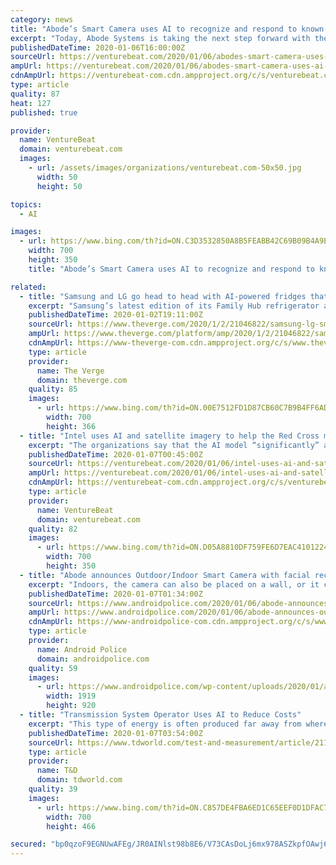 ```yaml
---
category: news
title: "Abode’s Smart Camera uses AI to recognize and respond to known visitors"
excerpt: "Today, Abode Systems is taking the next step forward with the $199 Outdoor/Indoor Smart Camera, which has the AI-assisted ability to remember and recognize different people, treating authorized users differently from unauthorized ones. While Abode notes that the facial recognition feature is optional — activated at the user’s sole ..."
publishedDateTime: 2020-01-06T16:00:00Z
sourceUrl: https://venturebeat.com/2020/01/06/abodes-smart-camera-uses-ai-to-recognize-and-respond-to-known-visitors/
ampUrl: https://venturebeat.com/2020/01/06/abodes-smart-camera-uses-ai-to-recognize-and-respond-to-known-visitors/amp/
cdnAmpUrl: https://venturebeat-com.cdn.ampproject.org/c/s/venturebeat.com/2020/01/06/abodes-smart-camera-uses-ai-to-recognize-and-respond-to-known-visitors/amp/
type: article
quality: 87
heat: 127
published: true

provider:
  name: VentureBeat
  domain: venturebeat.com
  images:
    - url: /assets/images/organizations/venturebeat.com-50x50.jpg
      width: 50
      height: 50

topics:
  - AI

images:
  - url: https://www.bing.com/th?id=ON.C3D3532850A8B5FEABB42C69B09B4A9E
    width: 700
    height: 350
    title: "Abode’s Smart Camera uses AI to recognize and respond to known visitors"

related:
  - title: "Samsung and LG go head to head with AI-powered fridges that recognize food"
    excerpt: "Samsung’s latest edition of its Family Hub refrigerator and LG’s second-generation InstaView ThinQ fridge both tout AI-equipped cameras that can identify food. The idea is that the cameras can scan what’s inside and let users know what items they’re short on, even making meal suggestions based on the ingredients they still have."
    publishedDateTime: 2020-01-02T19:11:00Z
    sourceUrl: https://www.theverge.com/2020/1/2/21046822/samsung-lg-smart-fridge-family-hub-instaview-thinq-ai-ces-2020
    ampUrl: https://www.theverge.com/platform/amp/2020/1/2/21046822/samsung-lg-smart-fridge-family-hub-instaview-thinq-ai-ces-2020
    cdnAmpUrl: https://www-theverge-com.cdn.ampproject.org/c/s/www.theverge.com/platform/amp/2020/1/2/21046822/samsung-lg-smart-fridge-family-hub-instaview-thinq-ai-ces-2020
    type: article
    provider:
      name: The Verge
      domain: theverge.com
    quality: 85
    images:
      - url: https://www.bing.com/th?id=ON.00E7512FD1D87CB60C7B9B4FF6AD3439
        width: 700
        height: 366
  - title: "Intel uses AI and satellite imagery to help the Red Cross map vulnerable locales"
    excerpt: "The organizations say that the AI model “significantly” augments volunteer mappers’ abilities to cover more ground and catch things difficult for the human eye to see. “[T]here are entire parts of the world that are unmapped, which makes planning and responding to disasters much more difficult,” said cofounder of Missing Maps and CEO ..."
    publishedDateTime: 2020-01-07T00:45:00Z
    sourceUrl: https://venturebeat.com/2020/01/06/intel-uses-ai-and-satellite-imagery-to-help-the-red-cross-map-vulnerable-locales/
    ampUrl: https://venturebeat.com/2020/01/06/intel-uses-ai-and-satellite-imagery-to-help-the-red-cross-map-vulnerable-locales/amp/
    cdnAmpUrl: https://venturebeat-com.cdn.ampproject.org/c/s/venturebeat.com/2020/01/06/intel-uses-ai-and-satellite-imagery-to-help-the-red-cross-map-vulnerable-locales/amp/
    type: article
    provider:
      name: VentureBeat
      domain: venturebeat.com
    quality: 82
    images:
      - url: https://www.bing.com/th?id=ON.D05A8810DF759FE6D7EAC41012248B7E
        width: 700
        height: 350
  - title: "Abode announces Outdoor/Indoor Smart Camera with facial recognition"
    excerpt: "Indoors, the camera can also be placed on a wall, or it can sit on a shelf if you prefer a more subtle look for your security solutions. Facial recognition profiles can be set up for authorized visitors, alerting you when someone you know is at your door or in your home. Over time, the device will become better at recognizing the individuals ..."
    publishedDateTime: 2020-01-07T01:34:00Z
    sourceUrl: https://www.androidpolice.com/2020/01/06/abode-announces-outdoor-indoor-smart-camera-with-facial-recognition/
    ampUrl: https://www.androidpolice.com/2020/01/06/abode-announces-outdoor-indoor-smart-camera-with-facial-recognition/?amp
    cdnAmpUrl: https://www-androidpolice-com.cdn.ampproject.org/c/s/www.androidpolice.com/2020/01/06/abode-announces-outdoor-indoor-smart-camera-with-facial-recognition/?amp
    type: article
    provider:
      name: Android Police
      domain: androidpolice.com
    quality: 59
    images:
      - url: https://www.androidpolice.com/wp-content/uploads/2020/01/abode-outdoor-indoor-smart-camera-hero.png
        width: 1919
        height: 920
  - title: "Transmission System Operator Uses AI to Reduce Costs"
    excerpt: "This type of energy is often produced far away from where it is eventually needed and has to travel long distances. An artificial neural network allows 50Hertz now to calculate the estimated grid losses for the next day. This calculation results in lower costs for the additional energy that 50Hertz has to purchase on the market. 50Hertz spent ..."
    publishedDateTime: 2020-01-07T03:54:00Z
    sourceUrl: https://www.tdworld.com/test-and-measurement/article/21119870/transmission-system-operator-uses-artificial-intelligence-to-reduce-costs
    type: article
    provider:
      name: T&D
      domain: tdworld.com
    quality: 39
    images:
      - url: https://www.bing.com/th?id=ON.C857DE4FBA6ED1C65EEF0D1DFAC71754
        width: 700
        height: 466

secured: "bp0qzoF9EGNUwAFEg/JR0AINlst98b8E6/V73CAsDoLj6mx978ASZkpfOAwj6rlyg1QiXLBQGKvhYs0YkyER/ifDmUsJLl8Fopp2r390CucBjtuc0TkoHsbNYV5oYo6OmpL+Sh5QfR89cqn7ZJM7yWdtGZJ2LO/YN8/NUSRuriUp8seSbeyRoFKrCymxsfnJMn4mDbzl9nsngzSxSjgi91+xhZcJ+xK9rhNk9lPlR7SGHXJXiNL/CYO4ble/zMiSe9aPdhXyZj/X60rIqY1yjg==;hKMPYuyoPBmJxjHTq6ktkw=="
---
```


